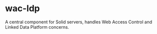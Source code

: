 # wac-ldp
A central component for Solid servers, handles Web Access Control and Linked Data Platform concerns.
